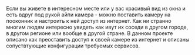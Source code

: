 Если вы живете в интересном месте или у вас красивый вид из окна и есть вдруг под рукой айпи камера - можно поставить камеру на пооконник и настроить к ней доступ из интернет. Как ни странно многим людям интересно увидеть как ивут их соседи в другом городе, в другом регионе или вообще в другой стране.
В данном проекте описано как преоставить доступ к своей камере из интернет и описаны сопуствтующие конфигурации требуемых сервисов.

